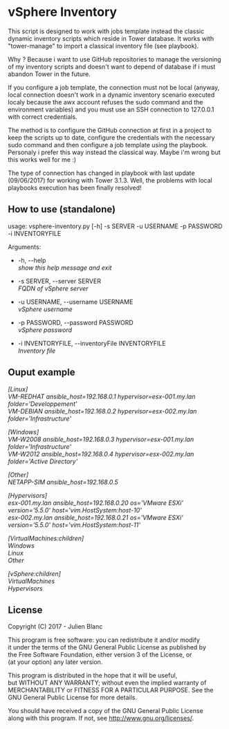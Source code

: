# vSphere Inventory

This script is designed to work with jobs template instead the classic dynamic inventory scripts which reside in Tower database. It works with "tower-manage" to import a classical inventory file (see playbook).

Why ? Because i want to use GitHub repositories to manage the versioning of my inventory scripts and doesn't want to depend of database if i must abandon Tower in the future. 

If you configure a job template, the connection must not be local (anyway, local connection doesn't work in a dynamic inventory scenario executed localy because the awx account refuses the sudo command and the environment variables) and you must use an SSH connection to 127.0.0.1 with correct credentials.

The method is to configure the GitHub connection at first in a project to keep the scripts up to date, configure the credentials with the necessary sudo command and then configure a job template using the playbook. Personaly i prefer this way instead the classical way. Maybe i'm wrong but this works well for me :)

The type of connection has changed in playbook with last update (09/06/2017) for working with Tower 3.1.3. Well, the problems with local playbooks execution has been finally resolved!

## How to use (standalone)
usage: vsphere-inventory.py [-h] -s SERVER -u USERNAME -p PASSWORD -i INVENTORYFILE 

Arguments:  
  + -h, --help  
  _show this help message and exit_

  + -s SERVER, --server SERVER  
  _FQDN of vSphere server_  

  + -u USERNAME, --username USERNAME  
  _vSphere username_

  + -p PASSWORD, --password PASSWORD  
  _vSphere password_  

  + -i INVENTORYFILE, --inventoryFile INVENTORYFILE  
  _Inventory file_  
 

## Ouput example

_[Linux]_  
_VM-REDHAT ansible_host=192.168.0.1 hypervisor=esx-001.my.lan folder='Developpement'_  
_VM-DEBIAN ansible_host=192.168.0.2 hypervisor=esx-002.my.lan folder='Infrastructure'_  

_[Windows]_  
_VM-W2008 ansible_host=192.168.0.3 hypervisor=esx-001.my.lan folder='Infrastructure'_  
_VM-W2012 ansible_host=192.168.0.4 hypervisor=esx-002.my.lan folder='Active Directory'_  

_[Other]_  
_NETAPP-SIM ansible_host=192.168.0.5_  

_[Hypervisors]_  
_esx-001.my.lan ansible_host=192.168.0.20 os='VMware ESXi' version='5.5.0' host='vim.HostSystem:host-10'_  
_esx-002.my.lan ansible_host=192.168.0.21 os='VMware ESXi' version='5.5.0' host='vim.HostSystem:host-11'_  

_[VirtualMachines:children]_  
_Windows_  
_Linux_  
_Other_    

_[vSphere:children]_  
_VirtualMachines_  
_Hypervisors_  


## License
Copyright (C) 2017 - Julien Blanc  

This program is free software: you can redistribute it and/or modify  
it under the terms of the GNU General Public License as published by  
the Free Software Foundation, either version 3 of the License, or  
(at your option) any later version.  

This program is distributed in the hope that it will be useful,  
but WITHOUT ANY WARRANTY; without even the implied warranty of  
MERCHANTABILITY or FITNESS FOR A PARTICULAR PURPOSE.  See the  
GNU General Public License for more details.  

You should have received a copy of the GNU General Public License  
along with this program.  If not, see <http://www.gnu.org/licenses/>.  